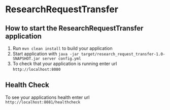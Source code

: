 # ResearchRequestTransfer

How to start the ResearchRequestTransfer application
---

1. Run `mvn clean install` to build your application
1. Start application with `java -jar target/research_request_transfer-1.0-SNAPSHOT.jar server config.yml`
1. To check that your application is running enter url `http://localhost:8080`

Health Check
---

To see your applications health enter url `http://localhost:8081/healthcheck`